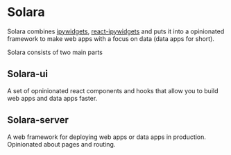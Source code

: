 # Solara

Solara combines [ipywidgets](./ipywidgets), [react-ipywidgets](./react-ipywidgets) and puts it into a opinionated framework to make web apps with a focus on data (data apps for short).

Solara consists of two main parts

## Solara-ui

A set of opninionated react components and hooks that allow you to build web apps and data apps faster.

## Solara-server

A web framework for deploying web apps or data apps in production. Opinionated about pages and routing.
